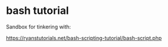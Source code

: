 # bash tutorial

Sandbox for tinkering with:

https://ryanstutorials.net/bash-scripting-tutorial/bash-script.php